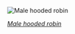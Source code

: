 
![Male hooded robin](https://upload.wikimedia.org/wikipedia/commons/thumb/7/7e/Melanodryas_cucullata_-_Glen_Davis.jpg/525px-Melanodryas_cucullata_-_Glen_Davis.jpg)

*[Male hooded robin](https://wikipedia.org/wiki/File:Melanodryas_cucullata_-_Glen_Davis.jpg)*
